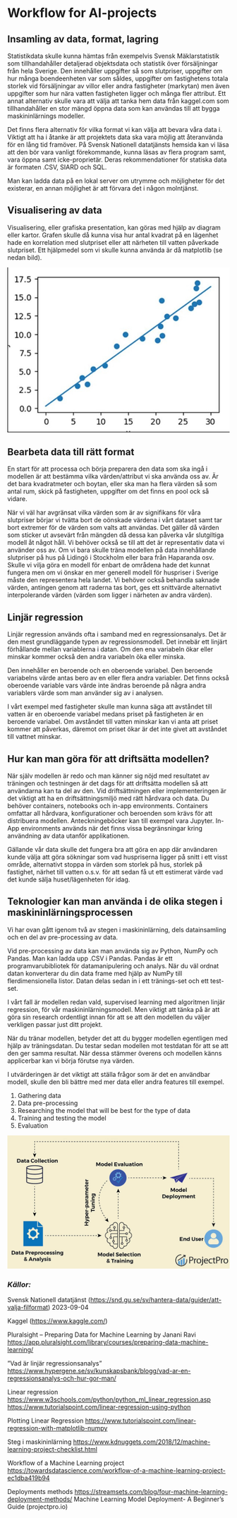 # Workflow for AI-projects

## Insamling av data, format, lagring
Statistikdata skulle kunna hämtas från exempelvis Svensk Mäklarstatistik som tillhandahåller detaljerad objektsdata och statistik över försäljningar från hela Sverige. Den innehåller uppgifter så som slutpriser, uppgifter om hur många boendeenheten var som såldes, uppgifter om fastighetens totala storlek vid försäljningar av villor eller andra fastigheter (markytan) men även uppgifter som hur nära vatten fastigheten ligger och många fler attribut. Ett annat alternativ skulle vara att välja att tanka hem data från kaggel.com som tillhandahåller en stor mängd öppna data som kan användas till att bygga maskininlärnings modeller. 

Det finns flera alternativ för vilka format vi kan välja att bevara våra data i. Viktigt att ha i åtanke är att projektets data ska vara möjlig att återanvända för en lång tid framöver. På Svensk Nationell datatjänsts hemsida kan vi läsa att den bör vara vanligt förekommande, kunna läsas av flera program samt, vara öppna  samt icke-proprietär. Deras rekommendationer för statiska data är formaten .CSV, SIARD och SQL.

Man kan ladda data på en lokal server om utrymme och möjligheter för det existerar, en annan möjlighet är att förvara det i någon molntjänst.

## Visualisering av data
Visualisering, eller grafiska presentation, kan göras med hjälp av diagram eller kartor. Grafen skulle då kunna visa hur antal kvadrat på en lägenhet hade en korrelation med slutpriset eller att närheten till vatten påverkade slutpriset. Ett hjälpmedel som vi skulle kunna använda är då matplotlib (se nedan bild).

![Visualisering av data](https://github.com/DeerBay/AI23-Julia-Sjoholm/blob/f29f269b9663356261865fc62ec7c71e1f357468/pictures/numpy.jpg)

## Bearbeta data till rätt format
En start för att processa och börja preparera den data som ska ingå i modellen är att bestämma vilka värden/attribut vi ska använda oss av. Är det bara kvadratmeter och boytan, eller ska man ha flera värden så som antal rum, skick på fastigheten, uppgifter om det finns en pool ock så vidare. 

När vi väl har avgränsat vilka värden som är av signifikans för våra slutpriser börjar vi tvätta bort de oönskade värdena i vårt dataset samt tar bort extremer för de värden som valts att användas. Det gäller då värden som sticker ut avsevärt från mängden då dessa kan påverka vår slutgiltiga modell åt något håll. Vi behöver också se till att det är representativ data vi använder oss av. Om vi bara skulle träna modellen på data innehållande slutpriser på hus på Lidingö i Stockholm eller bara från Haparanda  osv. Skulle vi vilja göra en modell för enbart de områdena hade det kunnat fungera men om vi önskar en mer generell modell för huspriser i Sverige måste den representera hela landet. Vi behöver också behandla saknade värden, antingen genom att raderna tas bort, ges ett snittvärde alternativt interpolerande värden (värden som ligger i närheten av andra värden).

## Linjär regression
Linjär regression används ofta i samband med en regressionsanalys. Det är den mest grundläggande typen av regressionsmodell. Det innebär ett linjärt förhållande mellan variablerna i datan. Om den ena variabeln ökar eller minskar kommer också den andra variabeln öka eller minska.

Den innehåller en beroende och en oberoende variabel. Den beroende variabelns värde antas bero av en eller flera andra variabler. Det finns också oberoende variable vars värde inte ändras beroende på några andra variablers värde som man använder sig av i analysen. 

I vårt exempel med fastigheter skulle man kunna säga att avståndet till vatten är en oberoende variabel medans priset på fastigheten är en beroende variabel. Om avståndet till vatten minskar kan vi anta att priset kommer att påverkas, däremot om priset ökar är det inte givet att avståndet till vattnet minskar.

## Hur kan man göra för att driftsätta modellen?

När själv modellen är redo och man känner sig nöjd med resultatet av träningen och testningen är det dags för att driftsätta modellen så att användarna kan ta del av den. Vid driftsättningen eller implementeringen är det viktigt att ha en driftsättningsmiljö med rätt hårdvara och data. Du behöver containers, notebooks och in-app environments. Containers omfattar all hårdvara, konfigurationer och beroenden som krävs för att distribuera modellen. Anteckningeböcker kan till exempel vara Jupyter. In-App environments används när det finns vissa begränsningar kring användning av data utanför applikationen.

Gällande vår data skulle det fungera bra att göra en app där användaren kunde välja att göra sökningar som vad huspriserna ligger på snitt i ett visst område, alternativt stoppa in värden som storlek på hus, storlek på fastighet, närhet till vatten o.s.v. för att sedan få ut ett estimerat värde vad det kunde sälja huset/lägenheten för idag.

## Teknologier kan man använda i de olika stegen i maskininlärningsprocessen

Vi har ovan gått igenom två av stegen i maskininlärning, dels datainsamling och en del av pre-processing av data. 

Vid pre-processing av data kan man använda sig av Python, NumPy och Pandas. Man kan ladda upp .CSV i Pandas. Pandas är ett programvarubibliotek för datamanipulering och analys. När du väl ordnat datan konverterar du din data frame med hjälp av NumPy till flerdimensionella listor. Datan delas sedan in i ett tränings-set och ett test-set. 

I vårt fall är modellen redan vald, supervised learning med algoritmen linjär regression, för vår maskininlärningsmodell. Men viktigt att tänka på är att göra sin research ordentligt innan för att se att den modellen du väljer verkligen passar just ditt projekt.

När du tränar modellen, betyder det att du bygger modellen egentligen med hjälp av träningsdatan. Du testar sedan modellen mot testdatan för att se att den ger samma resultat. När dessa stämmer överens och modellen känns applicerbar kan vi börja förutse nya värden.

I utvärderingen är det viktigt att ställa frågor som är det en användbar modell, skulle den bli bättre med mer data eller andra features till exempel.

1.	Gathering data
2.	Data pre-processing
3.	Researching the model that will be best for the type of data
4.	Training and testing the model
5.	Evaluation

![ML Model deployment](pictures\Machine_Learning_Model_Deployment_Tutorial.webp)

### *Källor:*
Svensk Nationell datatjänst 
(https://snd.gu.se/sv/hantera-data/guider/att-valja-filformat) 2023-09-04

Kaggel (https://www.kaggle.com/)

Pluralsight – Preparing Data for Machine Learning by Janani Ravi
https://app.pluralsight.com/library/courses/preparing-data-machine-learning/
 
”Vad är linjär regressionsanalys”
https://www.hypergene.se/sv/kunskapsbank/blogg/vad-ar-en-regressionsanalys-och-hur-gor-man/

Linear regression
https://www.w3schools.com/python/python_ml_linear_regression.asp
https://www.tutorialspoint.com/linear-regression-using-python

Plotting Linear Regression
https://www.tutorialspoint.com/linear-regression-with-matplotlib-numpy


Steg i maskininlärning
https://www.kdnuggets.com/2018/12/machine-learning-project-checklist.html

Workflow of a Machine Learning project
https://towardsdatascience.com/workflow-of-a-machine-learning-project-ec1dba419b94

Deployments methods
https://streamsets.com/blog/four-machine-learning-deployment-methods/
Machine Learning Model Deployment- A Beginner’s Guide (projectpro.io)
